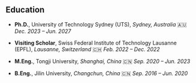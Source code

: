 ## Education

- **Ph.D.**, University of Technology Sydney (UTS), *Sydney, Australia* 🇦🇺
  *Dec. 2023 – Jun. 2027*

- **Visiting Scholar**, Swiss Federal Institute of Technology Lausanne (EPFL), *Lausanne, Switzerland* 🇨🇭
  *Feb. 2022 – Dec. 2022*

- **M.Eng.**, Tongji University, *Shanghai, China* 🇨🇳   *Sep. 2020 – Jun. 2023* 

- **B.Eng.**, Jilin University, *Changchun, China* 🇨🇳
   *Sep. 2016 – Jun. 2020*
